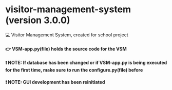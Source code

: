 # visitor-management-system (version 3.0.0)
💻 Visitor Management System, created for school project

#### 👉 VSM-app.py(file) holds the source code for the VSM
#### ❗️ NOTE: If database has been changed or if VSM-app.py is being executed for the first time, make sure to run the configure.py(file) before

#### ❗️ NOTE: GUI development has been reinitiated
